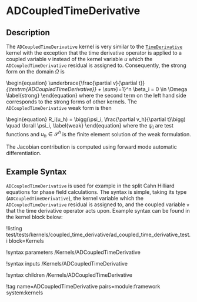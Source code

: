 # ADCoupledTimeDerivative

## Description

The `ADCoupledTimeDerivative` kernel is very similar to the
[`TimeDerivative`](/TimeDerivative.md) kernel with the exception that the time
derivative operator is applied to a coupled variable $v$ instead of the kernel
variable $u$ which the `ADCoupledTimeDerivative` residual is assigned to.
Consequently, the strong form on the domain $\Omega$ is

\begin{equation}
\underbrace{\frac{\partial v}{\partial t}}_{\textrm{ADCoupledTimeDerivative}} +
\sum_{i=1}^n \beta_i = 0 \in \Omega
\label{strong}
\end{equation}
where the second term on the left hand side corresponds to the
strong forms of other kernels. The `ADCoupledTimeDerivative` weak form is then

\begin{equation}
R_i(u_h) = \bigg(\psi_i, \frac{\partial v_h}{\partial t}\bigg) \quad \forall
\psi_i,
\label{weak}
\end{equation}
where the $\psi_i$ are test functions and $u_h \in \mathcal{S}^h$ is the finite
element solution of the weak formulation.

The Jacobian contribution is computed using forward mode automatic
differentiation.

## Example Syntax

`ADCoupledTimeDerivative` is used for example in the split Cahn Hilliard
equations for phase field calculations. The syntax is simple, taking its type
(`ADCoupledTimeDerivative`), the kernel variable which the
`ADCoupledTimeDerivative` residual is assigned to, and the coupled variable `v`
that the time derivative operator acts upon. Example syntax can be found in the
kernel block below:

!listing test/tests/kernels/coupled_time_derivative/ad_coupled_time_derivative_test.i block=Kernels

!syntax parameters /Kernels/ADCoupledTimeDerivative

!syntax inputs /Kernels/ADCoupledTimeDerivative

!syntax children /Kernels/ADCoupledTimeDerivative

!tag name=ADCoupledTimeDerivative pairs=module:framework system:kernels
